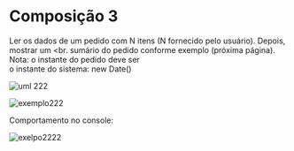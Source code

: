 # Composição 3

Ler os dados de um pedido com N itens (N fornecido pelo usuário). Depois, mostrar um <br.
sumário do pedido conforme exemplo (próxima página). Nota: o instante do pedido deve ser <br>
o instante do sistema: new Date() <br>

![uml 222](https://user-images.githubusercontent.com/24979432/186954501-f0565749-2294-4fcb-bdb7-efe8f879f8f7.png) <br>

![exemplo222](https://user-images.githubusercontent.com/24979432/186954526-46b46f3d-979a-4155-bf6d-7e8ea5f55283.png) <br>

Comportamento no console: <br>


![exelpo2222](https://user-images.githubusercontent.com/24979432/186954710-a57ca028-b2e5-47f5-a74e-ec97a37fd350.png)






















